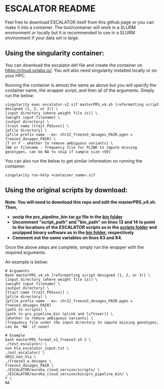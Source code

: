 # ESCALATOR README

Feel free to download ESCALATOR itself from this github page or you can make it into a container. The tool/container will work in a SLURM environment or locally but it is recommended to use in a SLURM environment if your data set is large.  

## Using the singularity container:

You can download the escalator.def file and create the container on https://cloud.sylabs.io/. You will also need singularity installed locally or on your HPC. 

Running the container is almost the same as above but you will specify the container name, the wrapper script, and then all of the arguments. Simply run the below:

```
singularity exec escalator-v2.sif masterPRS_v4.sh [reformatting script designed (1, 2, or 3)] \
[input directory (where weight file is)] \
[weight input filename] \
[output directory] \
[trait name (trait_PGSxxx)] \
[pfile directory] \
[pfile prefix name - ex: chr22_freeze3_dosages_PAIR.pgen = freeze3_dosages_PAIR] \
[T or F - whether to remove ambiguous variants] \
[NA or filename - frequency file for PLINK to impute missing genotypes, can be NA to skip if sample size >50]
```

You can also run the below to get similar information on running the container:

```
singularity run-help <container_name>.sif
```

## Using the original scripts by download: 

**Note: You will need to download this repo and edit the masterPRS_v4.sh. Then,** 
- **unzip the prs_pipeline_bin.tar.gz file in the [bin folder](eureka_cloud_version/bin/prs_pipeline_bin.tar.gz)**
- **Uncomment "script_path" and "bin_path" on lines 13 and 14 to point to the locations of the ESCALATOR scripts as in the [scripts folder](eureka_cloud_version/scripts) and
  unzipped binary software as in the [bin folder](eureka_cloud_version/bin/prs_pipeline_bin.tar.gz), respectively**
- **Comment out the same variables on lines 83 and 84.**


Once the above steps are complete, simply run the wrapper with the required arguments. 

An example is below:
```
# Arguments
Bash masterPRS_v4.sh [reformatting script designed (1, 2, or 3)] \
[input directory (where weight file is)] \
[weight input filename] \
[output directory] \
[trait name (trait_PGSxxx)] \
[pfile directory] \
[pfile prefix name - ex: chr22_freeze3_dosages_PAIR.pgen = freeze3_dosages_PAIR]
[path to scripts] \
[path to prs_pipeline_bin (plink and liftover)] \
[whether to remove ambiguous variants] \
[frequency file under the input directory to impute missing genotypes, can be 'NA' if none]

# Example
bash masterPRS_format_v2_freeze3.sh 2 \
./test_escalator/ \
non_hla_escalator_input.txt \
./out_escalator/ \
GRS2_non_hla \
./freeze3_w_dosages \
freeze3_dosages_PAIR \
./ESCALATOR/eureka_cloud_version/scripts/ \
./ESCALATOR/eureka_cloud_version/bin/prs_pipeline_bin/ \
T \
NA
``` 


